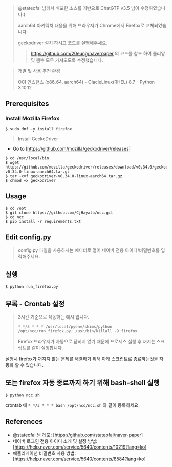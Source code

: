> @stateofai 님께서 배포한 소스를 기반으로 ChatGTP v3.5 님이 수정하였습니다:)
> 
> aarch64 아키텍처 대응을 위해 브라우저가 Chrome에서 Firefox로 교체되었습니다.
> 
> geckodriver 설치 하시고 코드를 실행해주세요.
>
>> https://github.com/20eung/naverpaper 의 코드를 참조 하여 클리앙 및 뽐뿌 모두 가져오도록 수정했습니다.

> 개발 및 사용 추천 환경
> 
> OCI 인스턴스 (x86_64, aarch64) - OlacleLinux(RHEL) 8.7 - Python 3.10.12

## Prerequisites
### Install Mozilla Firefox
```
$ sudo dnf -y install firefox
```
> Install GeckoDriver
- Go to [https://github.com/mozilla/geckodriver/releases]

```
$ cd /usr/local/bin
$ wget https://github.com/mozilla/geckodriver/releases/download/v0.34.0/geckodriver-v0.34.0-linux-aarch64.tar.gz
$ tar -xvf geckodriver-v0.34.0-linux-aarch64.tar.gz
$ chmod +x geckodriver
```

## Usage
```
$ cd /opt
$ git clone https://github.com/CjHayato/ncc.git
$ cd ncc
$ pip install -r requirements.txt
```

## Edit config.py
> config.py 파일을 사용하시는 에디터로 열어 네이버 전용 아이디/비밀번호를 입력해주세요.

## 실행
```
$ python run_firefox.py
```

## 부록 - Crontab 설정
> 3시간 기준으로 작동하는 예시 입니다.
>
> `* */3 * * * /usr/local/pyenv/shims/python /opt/ncc/run_firefox.py; /usr/bin/killall -9 firefox`
>
> Firefox 브라우저가 자동으로 닫히지 않기 때문에 프로세스 실행 후 꺼지는 스크립트를 같이 실행합니다.

실행시 firefox가 꺼지지 않는 문제를 해결하기 위해 아래 스크립트로 종료하는것을 자동화 할 수 있습니다.

## 또는 firefox 자동 종료까지 하기 위해 bash-shell 실행
```
$ python ncc.sh
```
crontab 에 `* */3 * * * bash /opt/ncc/ncc.sh` 와 같이 등록하세요.

## References
* @stateofai 님 레포: [https://github.com/stateofai/naver-paper]
* 네이버 로그인 전용 아이디 소개 및 설정 방법: [https://help.naver.com/service/5640/contents/10219?lang=ko]
* 애플리케이션 비밀번호 사용 방법: [https://help.naver.com/service/5640/contents/8584?lang=ko]
